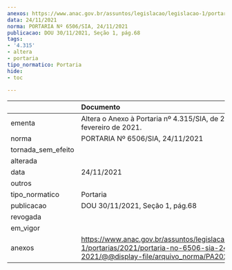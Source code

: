 ```yaml
---
anexos: https://www.anac.gov.br/assuntos/legislacao/legislacao-1/portarias/2021/portaria-no-6506-sia-24-11-2021/@@display-file/arquivo_norma/PA2021-6506.pdf
data: 24/11/2021
norma: PORTARIA Nº 6506/SIA, 24/11/2021
publicacao: DOU 30/11/2021, Seção 1, pág.68
tags:
- '4.315'
- altera
- portaria
tipo_normatico: Portaria
hide: 
- toc 
 
---
```


|                    | Documento                                                                                                                                            |
|:-------------------|:-----------------------------------------------------------------------------------------------------------------------------------------------------|
| ementa             | Altera o Anexo à Portaria nº 4.315/SIA, de 23 de fevereiro de 2021.                                                                                  |
| norma              | PORTARIA Nº 6506/SIA, 24/11/2021                                                                                                                     |
| tornada_sem_efeito |                                                                                                                                                      |
| alterada           |                                                                                                                                                      |
| data               | 24/11/2021                                                                                                                                           |
| outros             |                                                                                                                                                      |
| tipo_normatico     | Portaria                                                                                                                                             |
| publicacao         | DOU 30/11/2021, Seção 1, pág.68                                                                                                                      |
| revogada           |                                                                                                                                                      |
| em_vigor           |                                                                                                                                                      |
| anexos             | https://www.anac.gov.br/assuntos/legislacao/legislacao-1/portarias/2021/portaria-no-6506-sia-24-11-2021/@@display-file/arquivo_norma/PA2021-6506.pdf |